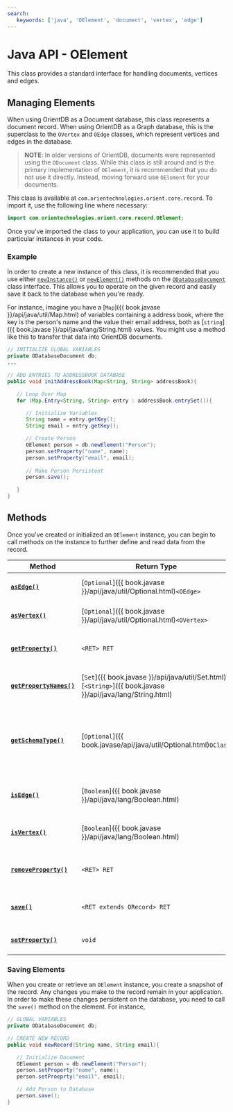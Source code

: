 ```yaml
---
search:
   keywords: ['java', 'OElement', 'document', 'vertex', 'edge']
---
```


# Java API - OElement

This class provides a standard interface for handling documents, vertices and edges.


## Managing Elements

When using OrientDB as a Document database, this class represents a document record.  When using OrientDB as a Graph database, this is the superclass to the `OVertex` and `OEdge` classes, which represent vertices and edges in the database.

>**NOTE**: In older versions of OrientDB, documents were represented using the `ODocument` class.  While this class is still around and is the primary implementation of `OElement`, it is recommended that you do not use it directly.  Instead, moving forward use `OElement` for your documents.

This class is available at `com.orientechnologies.orient.core.record`.  To import it, use the following line where necessary:

```java
import com.orientechnologies.orient.core.record.OElement;
```

Once you've imported the class to your application, you can use it to build particular instances in your code.

### Example

In order to create a new instance of this class, it is recommended that you use either [`newInstance()`](Java-Ref-ODatabaseDocument-newInstance.md) or [`newElement()`](Java-Ref-ODatabaseDocument-newElement.md) methods on the [`ODatabaseDocument`](Java-Ref-ODatabaseDocument.md) class interface.  This allows you to operate on the given record and easily save it back to the database when you're ready. 

For instance, imagine you have a [`Map`]({{ book.javase }}/api/java/util/Map.html) of variables containing a address book, where the key is the person's name and the value their email address, both as [`string`]({{ book.javase }}/api/java/lang/String.html) values.  You might use a method like this to transfer that data into OrientDB documents.

```java
// INITIALIZE GLOBAL VARIABLES
private ODatabaseDocument db;
...

// ADD ENTRIES TO ADDRESSBOOK DATABASE
public void initAddressBook(Map<String, String> addressBook){

   // Loop Over Map
   for (Map.Entry<String, String> entry : addressBook.entrySet()){

      // Initialize Variables
	  String name = entry.getKey();
	  String email = entry.getKey();

	  // Create Person 
	  OElement person = db.newElement("Person");
	  person.setProperty("name", name);
	  person.setProperty("email", email);
	  
	  // Make Person Persistent
	  person.save();

   }
}
```

## Methods

Once you've created or initialized an `OElement` instance, you can begin to call methods on the instance to further define and read data from the record.

| Method | Return Type | Description |
|---|---|---|
| [**`asEdge()`**](Java-Ref-OElement-asEdge.md) | [`Optional`]({{ book.javase }}/api/java/util/Optional.html)`<OEdge>` | Returns record as an edge | 
| [**`asVertex()`**](Java-Ref-OElement-asVertex.md) | [`Optional`]({{ book.javase }}/api/java/util/Optional.html)`<OVertex>`| Returns record as a vertex |
| [**`getProperty()`**](Java-Ref-OElement-getProperty.md) | `<RET> RET` | Retrieves record data by property name |
| [**`getPropertyNames()`**](Java-Ref-OElement-getPropertyNames.md) | [`Set`]({{ book.javase }}/api/java/util/Set.html)[`<String>`]({{ book.javase }}/api/java/lang/String.html) | Retrieves defined property names |
| [**`getSchemaType()`**](Java-Ref-OElement-getSchemaType.md) | [`Optional`]({{ book.javase/api/java/util/Optional.html)`OClass` | Retrieves the type of the current element, (that is, class in the schema, if any) |
| [**`isEdge()`**](Java-Ref-OElement-isEdge.md) | [`Boolean`]({{ book.javase }}/api/java/lang/Boolean.html) | Determines whether record is an edge |
| [**`isVertex()`**](Java-Ref-OElement-isVertex.md) | [`Boolean`]({{ book.javase }}/api/java/lang/Boolean.html) | Determines whether record is a vertex |
| [**`removeProperty()`**](Java-Ref-OElement-removeProperty.md) | `<RET> RET` | Removes a property from the record |
| [**`save()`**](#saving-elements) | `<RET extends ORecord> RET` | Saves changes to OrientDB record |
| [**`setProperty()`**](Java-Ref-OElement-setProperty.md) | `void` | Sets data on record property |

### Saving Elements

When you create or retrieve an `OElement` instance, you create a snapshot of the record.  Any changes you make to the record remain in your application.  In order to make these changes persistent on the database, you need to call the `save()` method on the element.  For instance,

```java
// GLOBAL VARIABLES
private ODatabaseDocument db;

// CREATE NEW RECORD
public void newRecord(String name, String email){

   // Initialize Document
   OElement person = db.newElement("Person");
   person.setProperty("name", name);
   person.setProeprty("email", email);

   // Add Person to Database
   person.save();
}
```

